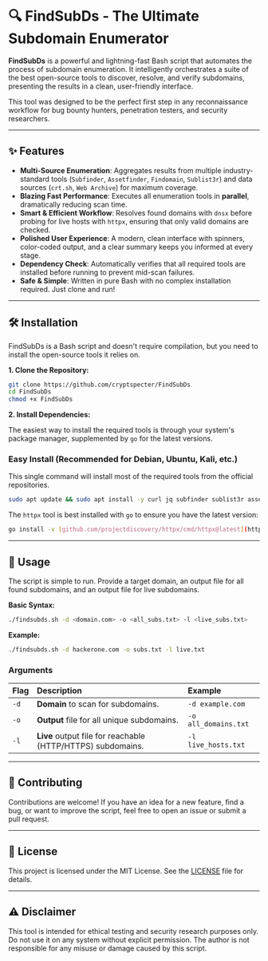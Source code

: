 # 🔍 FindSubDs - The Ultimate Subdomain Enumerator

**FindSubDs** is a powerful and lightning-fast Bash script that automates the process of subdomain enumeration. It intelligently orchestrates a suite of the best open-source tools to discover, resolve, and verify subdomains, presenting the results in a clean, user-friendly interface.

This tool was designed to be the perfect first step in any reconnaissance workflow for bug bounty hunters, penetration testers, and security researchers.

---

## ✨ Features

-   **Multi-Source Enumeration**: Aggregates results from multiple industry-standard tools (`Subfinder`, `Assetfinder`, `Findomain`, `Sublist3r`) and data sources (`crt.sh`, `Web Archive`) for maximum coverage.
-   **Blazing Fast Performance**: Executes all enumeration tools in **parallel**, dramatically reducing scan time.
-   **Smart & Efficient Workflow**: Resolves found domains with `dnsx` before probing for live hosts with `httpx`, ensuring that only valid domains are checked.
-   **Polished User Experience**: A modern, clean interface with spinners, color-coded output, and a clear summary keeps you informed at every stage.
-   **Dependency Check**: Automatically verifies that all required tools are installed before running to prevent mid-scan failures.
-   **Safe & Simple**: Written in pure Bash with no complex installation required. Just clone and run!

---

## 🛠️ Installation

FindSubDs is a Bash script and doesn't require compilation, but you need to install the open-source tools it relies on.

**1. Clone the Repository:**

```bash
git clone https://github.com/cryptspecter/FindSubDs
cd FindSubDs
chmod +x FindSubDs
```

**2. Install Dependencies:**

The easiest way to install the required tools is through your system's package manager, supplemented by `go` for the latest versions.

### Easy Install (Recommended for Debian, Ubuntu, Kali, etc.)

This single command will install most of the required tools from the official repositories.

```bash
sudo apt update && sudo apt install -y curl jq subfinder sublist3r assetfinder dnsx findomain
```

The `httpx` tool is best installed with `go` to ensure you have the latest version:

```bash
go install -v [github.com/projectdiscovery/httpx/cmd/httpx@latest](https://github.com/projectdiscovery/httpx/cmd/httpx@latest)
```
---

## 🚀 Usage

The script is simple to run. Provide a target domain, an output file for all found subdomains, and an output file for live subdomains.

**Basic Syntax:**

```bash
./findsubds.sh -d <domain.com> -o <all_subs.txt> -l <live_subs.txt>
```

**Example:**

```bash
./findsubds.sh -d hackerone.com -o subs.txt -l live.txt
```

### Arguments

| Flag | Description                    | Example              |
| :--- | :----------------------------- | :------------------- |
| `-d` | **Domain** to scan for subdomains. | `-d example.com`     |
| `-o` | **Output** file for all unique subdomains. | `-o all_domains.txt` |
| `-l` | **Live** output file for reachable (HTTP/HTTPS) subdomains. | `-l live_hosts.txt`  |

---

## 🤝 Contributing

Contributions are welcome! If you have an idea for a new feature, find a bug, or want to improve the script, feel free to open an issue or submit a pull request.

---

## 📜 License

This project is licensed under the MIT License. See the [LICENSE](LICENSE) file for details.

---

## ⚠️ Disclaimer

This tool is intended for ethical testing and security research purposes only. Do not use it on any system without explicit permission. The author is not responsible for any misuse or damage caused by this script.
